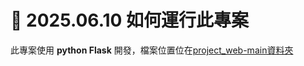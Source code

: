 # 📅 2025.06.10 如何運行此專案

此專案使用 **python Flask** 開發，檔案位置位在[project_web-main資料夾](https://github.com/liangweihan/project_web/tree/main/project_web-main)  
